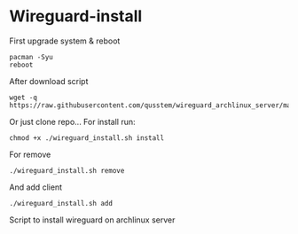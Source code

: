 # Wireguard-install

First upgrade system & reboot
```
pacman -Syu
reboot
```
After download script
```
wget -q https://raw.githubusercontent.com/qusstem/wireguard_archlinux_server/master/wireguard_install.sh
```
Or just clone repo...
For install run:
```
chmod +x ./wireguard_install.sh install
```
For remove
```
./wireguard_install.sh remove
```
And add client
```
./wireguard_install.sh add
```
Script to install wireguard on archlinux server
